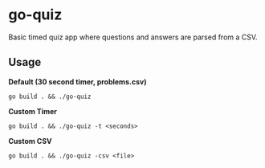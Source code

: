# go-quiz
Basic timed quiz app where questions and answers are parsed from a CSV.


## Usage
**Default (30 second timer, problems.csv)**
```
go build . && ./go-quiz
```

**Custom Timer**
```
go build . && ./go-quiz -t <seconds>
```

**Custom CSV**
```
go build . && ./go-quiz -csv <file>
```